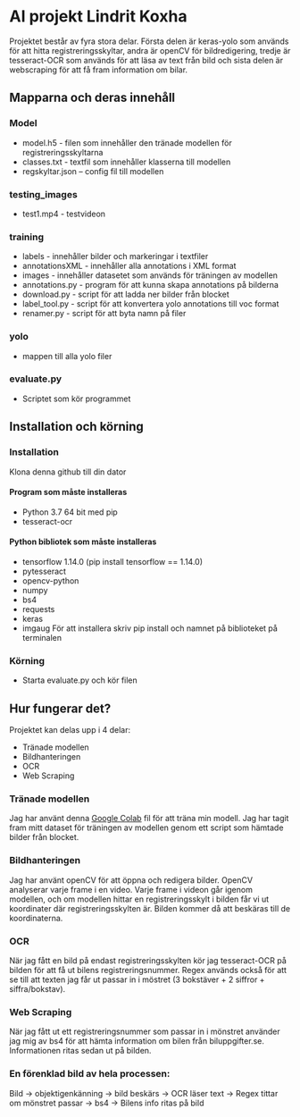# AI projekt Lindrit Koxha

Projektet består av fyra stora delar. 
Första delen är keras-yolo som används för att hitta registreringsskyltar, andra är openCV för bildredigering, 
tredje är tesseract-OCR som används för att läsa av text från bild och sista delen är webscraping för att få fram information om bilar.

## Mapparna och deras innehåll
### Model
- model.h5 - filen som innehåller den tränade modellen för registreringsskyltarna      
- classes.txt - textfil som innehåller klasserna till modellen       
- regskyltar.json – config fil till modellen    
### testing_images
- test1.mp4 - testvideon
### training
- labels - innehåller bilder och markeringar i textfiler
- annotationsXML - innehåller alla annotations i XML format
- images - innehåller datasetet som används för träningen av modellen
- annotations.py - program för att kunna skapa annotations på bilderna
- download.py - script för att ladda ner bilder från blocket
- label_tool.py - script för att konvertera yolo annotations till voc format
- renamer.py - script för att byta namn på filer
### yolo
- mappen till alla yolo filer
### evaluate.py
- Scriptet som kör programmet
## Installation och körning
### Installation
Klona denna github till din dator
#### Program som måste installeras
- Python 3.7 64 bit med pip
- tesseract-ocr
#### Python bibliotek som måste installeras
- tensorflow 1.14.0 (pip install tensorflow == 1.14.0)
- pytesseract
- opencv-python 
- numpy 
- bs4  
- requests 
- keras 
- imgaug 
För att installera skriv pip install och namnet på biblioteket på terminalen
### Körning
- Starta evaluate.py och kör filen
## Hur fungerar det?
Projektet kan delas upp i 4 delar:
- Tränade modellen 
- Bildhanteringen
- OCR
- Web Scraping
### Tränade modellen
Jag har använt denna [Google Colab](https://colab.research.google.com/drive/1UK3MejBT9bzFbgmBVmBEmUR7CyC9wqTk) fil för att träna min modell. Jag har tagit fram mitt dataset för träningen av modellen genom ett script som hämtade bilder från blocket.
### Bildhanteringen
Jag har använt openCV för att öppna och redigera bilder. OpenCV analyserar varje frame i en video. Varje frame i videon går igenom modellen, och om modellen hittar en registreringsskylt i bilden får vi ut koordinater där registreringsskylten är. Bilden kommer då att beskäras  till de koordinaterna. 
### OCR
När jag fått en bild på endast registreringsskylten kör jag tesseract-OCR på bilden för att få ut bilens registreringsnummer. Regex används också för att se till att texten jag får ut passar in i möstret (3 bokstäver + 2 siffror + siffra/bokstav). 
### Web Scraping 
När jag fått ut ett registreringsnummer som passar in i mönstret använder jag mig av bs4 för att hämta information om bilen från biluppgifter.se. Informationen ritas sedan ut på bilden.

### En förenklad bild av hela processen: 
Bild -> objektigenkänning -> bild beskärs -> OCR läser text -> Regex tittar om mönstret passar -> bs4 -> Bilens info ritas på bild 
